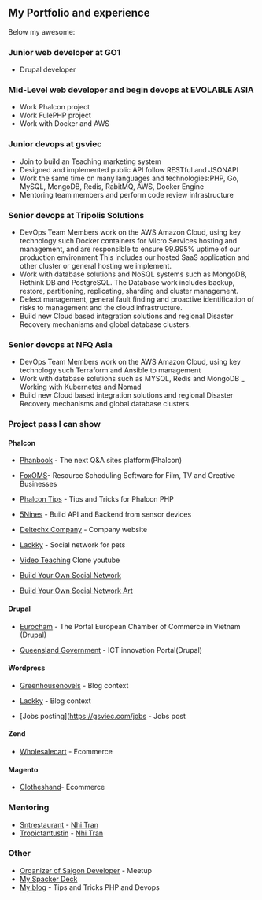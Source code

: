 ## My Portfolio and experience
Below my awesome:

### Junior web developer at GO1
- Drupal developer

### Mid-Level web developer and begin devops at EVOLABLE ASIA
- Work Phalcon project
- Work FulePHP project
- Work with Docker and AWS

### Junior devops at gsviec
- Join to build an Teaching marketing system
- Designed and implemented public API follow RESTful and JSONAPI
- Work the same time on many languages and technologies:PHP, Go, MySQL, MongoDB, Redis, RabitMQ,  AWS, Docker Engine 
- Mentoring team members and perform code review infrastructure

### Senior devops at Tripolis Solutions
- DevOps Team Members work on the AWS Amazon Cloud, using key technology such Docker containers for Micro Services hosting and management, and are responsible to ensure 99.995% uptime of our production environment This includes our hosted SaaS application and other cluster or general hosting we implement.
- Work with database solutions and NoSQL systems such as  MongoDB, Rethink DB and PostgreSQL. The Database work includes backup, restore, partitioning, replicating, sharding and cluster management.
- Defect management, general fault finding and proactive identification of risks to management and the cloud infrastructure.
- Build new Cloud based integration solutions and regional Disaster Recovery mechanisms and global database clusters.

### Senior devops at NFQ Asia
- DevOps Team Members work on the AWS Amazon Cloud, using key technology such Terraform and Ansible to management
- Work with database solutions such as MYSQL, Redis and MongoDB
_ Working with Kubernetes and Nomad
- Build new Cloud based integration solutions and regional Disaster Recovery mechanisms and global database clusters.

### Project pass I can show

  #### Phalcon
  
  - [Phanbook](http://phanbook.com) - The next Q&A sites platform(Phalcon)

  - [FoxOMS](https://www.foxoms.com/)- Resource Scheduling Software for Film, TV and Creative Businesses

  - [Phalcon Tips](http://phalcontip.com) - Tips and Tricks for Phalcon PHP

  - [5Nines](http://5nines.co.za/) - Build API and Backend from sensor devices

  - [Deltechx Company](http://deltechx.com) - Company website

  - [Lackky](https://lackky.com) - Social network for pets

  - [Video Teaching](http://gsviec.com) Clone youtube
  
  - [Build Your Own Social Network](https://socialveo.com)
  
  - [Build Your Own Social Network Art](https://frm.fm)


  #### Drupal

  - [Eurocham](http://www.eurochamvn.org/) - The Portal European Chamber of Commerce in Vietnam (Drupal)

  - [Queensland Government](https://www.qld.gov.au/) - ICT innovation Portal(Drupal)

  #### Wordpress

  - [Greenhousenovels](http://greenhousenovels.com/) - Blog context

  - [Lackky](https://lackky.com/blog) - Blog context
  
  - [Jobs posting](https://gsviec.com/jobs - Jobs post

  #### Zend

  - [Wholesalecart](http://www.wholesale-cart.com/) - Ecommerce
  
  #### Magento
  - [Clotheshand](http://clotheshand.com/)- Ecommerce
  

### Mentoring

- [Sntrestaurant](http://sntrestaurant.com) - [Nhi Tran](https://github.com/stackphysics)
- [Tropictantustin](http://tropictantustin.athosdevelopment.com/) - [Nhi Tran](https://github.com/stackphysics)


### Other

- [Organizer of Saigon Developer](http://www.meetup.com/Engineers-Saigon/) - Meetup
- [My Spacker Deck](https://speakerdeck.com/duythien)
- [My blog](http://gsviec.com/blog) - Tips and Tricks PHP and Devops

